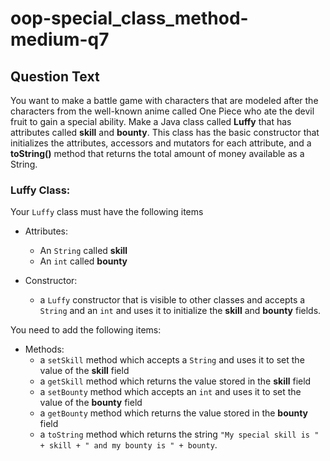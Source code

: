 # oop-special_class_method-medium-q7

## Question Text

You want to make a battle game with characters that are modeled after the characters from the well-known anime called 
One Piece who ate the devil fruit to gain a special ability. Make a Java class called **Luffy** that has  
attributes called  **skill** and **bounty**. This class has the basic constructor that initializes the attributes, 
accessors and mutators for each attribute, and a **toString()** method that returns the total amount of money available 
as a String.


### Luffy Class:

Your `Luffy` class must have the following items

- Attributes:
    - An `String` called **skill**
    - An `int` called **bounty**

- Constructor:
    - a `Luffy` constructor that is visible to other classes and accepts a `String` and an `int` and uses it to initialize the
      **skill** and **bounty** fields.

You need to add the following items:

- Methods:
    - a `setSkill` method which accepts a `String` and uses it to set the value of the **skill** field
    - a `getSkill` method which returns the value stored in the **skill** field
    - a `setBounty` method which accepts an `int` and uses it to set the value of the **bounty** field
    - a `getBounty` method which returns the value stored in the **bounty** field
    - a `toString` method which returns the string `"My special skill is " + skill + " and my bounty is " + bounty`.